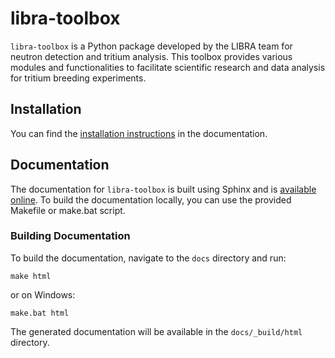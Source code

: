 # libra-toolbox

`libra-toolbox` is a Python package developed by the LIBRA team for neutron detection and tritium analysis. This toolbox provides various modules and functionalities to facilitate scientific research and data analysis for tritium breeding experiments.

## Installation

You can find the [installation instructions](https://libra-toolbox.readthedocs.io/en/latest/installation.html#installation) in the documentation.

## Documentation
The documentation for `libra-toolbox` is built using Sphinx and is [available online](https://libra-toolbox.readthedocs.io/en/latest/). To build the documentation locally, you can use the provided Makefile or make.bat script.

### Building Documentation
To build the documentation, navigate to the `docs` directory and run:

```
make html
```

or on Windows:

```
make.bat html
```

The generated documentation will be available in the `docs/_build/html` directory.